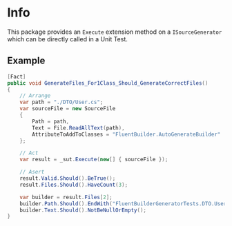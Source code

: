# Info
This package provides an `Execute` extension method on a `ISourceGenerator` which can be directly called in a Unit Test.

## Example
``` c#
[Fact]
public void GenerateFiles_For1Class_Should_GenerateCorrectFiles()
{
    // Arrange
    var path = "./DTO/User.cs";
    var sourceFile = new SourceFile
    {
        Path = path,
        Text = File.ReadAllText(path),
        AttributeToAddToClasses = "FluentBuilder.AutoGenerateBuilder"
    };

    // Act
    var result = _sut.Execute(new[] { sourceFile });

    // Asert
    result.Valid.Should().BeTrue();
    result.Files.Should().HaveCount(3);

    var builder = result.Files[2];
    builder.Path.Should().EndWith("FluentBuilderGeneratorTests.DTO.User_Builder.g.cs");
    builder.Text.Should().NotBeNullOrEmpty();
}
```